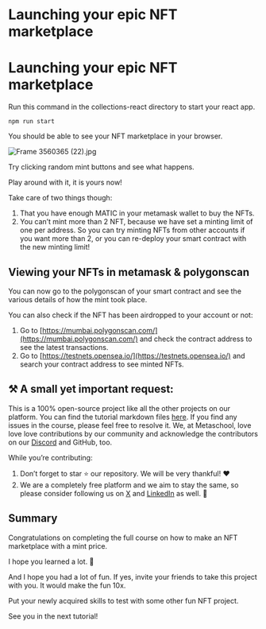 ﻿# Launching your epic NFT marketplace

# Launching your epic NFT marketplace

Run this command in the collections-react directory to start your react app.

```
npm run start
```

You should be able to see your NFT marketplace in your browser.

![Frame 3560365 (22).jpg](https://github.com/0xmetaschool/Learning-Projects/blob/main/assests_for_all/Launch%20your%20own%20epic%20NFT%20place/4%20Time%20to%20launch%20your%20NFT%20marketplace/Launching%20your%20epic%20NFT%20marketplace/Frame_3560365_(22).jpg?raw=true)

Try clicking random mint buttons and see what happens.

Play around with it, it is yours now!

Take care of two things though:

1. That you have enough MATIC in your metamask wallet to buy the NFTs.
2. You can’t mint more than 2 NFT, because we have set a minting limit of one per address. So you can try minting NFTs from other accounts if you want more than 2, or you can re-deploy your smart contract with the new minting limit!

## Viewing your NFTs in metamask & polygonscan

You can now go to the polygonscan of your smart contract and see the various details of how the mint took place.

You can also check if the NFT has been airdropped to your account or not:

1. Go to [https://mumbai.polygonscan.com/](https://mumbai.polygonscan.com/) and check the contract address to see the latest transactions.
2. Go to [https://testnets.opensea.io/](https://testnets.opensea.io/) and search your contract address to see minted NFTs.


## ⚒️ A small yet important request:

This is a 100% open-source project like all the other projects on our platform. You can find the tutorial markdown files [here](https://github.com/0xmetaschool/Learning-Projects/tree/main/Launch%20your%20own%20epic%20NFT%20marketplace). If you find any issues in the course, please feel free to resolve it. We, at Metaschool, love love love contributions by our community and acknowledge the contributors on our [Discord](https://discord.com/invite/vbVMUwXWgc) and GitHub, too.

While you’re contributing:

1. Don’t forget to star ⭐️ our repository. We will be very thankful! ❤️
2. We are a completely free platform and we aim to stay the same, so please consider following us on [X](https://bit.ly/nft-marketplace-twitter) and [LinkedIn](https://bit.ly/nft-marketplace-linkedin) as well. 🫶

## Summary

Congratulations on completing the full course on how to make an NFT marketplace with a mint price.

I hope you learned a lot. 👏

And I hope you had a lot of fun. If yes, invite your friends to take this project with you. It would make the fun 10x.

Put your newly acquired skills to test with some other fun NFT project.

See you in the next tutorial!